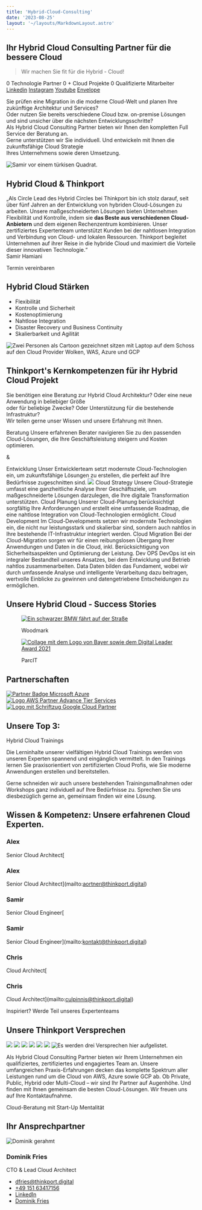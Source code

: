 ```yaml
---
title: 'Hybrid-Cloud-Consulting'
date: '2023-08-25'
layout: '~/layouts/MarkdownLayout.astro'
---
```


## Ihr Hybrid Cloud Consulting Partner für die bessere Cloud

> Wir machen Sie fit für die Hybrid - Cloud!

0 Technologie Partner 0 + Cloud Projekte 0 Qualifizierte Mitarbeiter [Linkedin](https://www.linkedin.com/company/11759873) [Instagram](https://www.instagram.com/thinkport/) [Youtube](https://www.youtube.com/channel/UCnke3WYRT6bxuMK2t4jw2qQ) [Envelope](mailto:tdrechsel@thinkport.digital)

Sie prüfen eine Migration in die moderne Cloud-Welt und planen Ihre zukünftige Architektur und Services?  
Oder nutzen Sie bereits verschiedene Cloud bzw. on-premise Lösungen und sind unsicher über die nächsten Entwicklungsschritte?  
Als Hybrid Cloud Consulting Partner bieten wir Ihnen den kompletten Full Service der Beratung an.  
Gerne unterstützen wir Sie individuell. Und entwickeln mit Ihnen die zukunftsfähige Cloud Strategie  
Ihres Unternehmens sowie deren Umsetzung.

![Samir vor einem türkisen Quadrat.](images/Samir-6-862x1024.webp)

## Hybrid Cloud & Thinkport

„Als Circle Lead des Hybrid Circles bei Thinkport bin ich stolz darauf, seit über fünf Jahren an der Entwicklung von hybriden Cloud-Lösungen zu arbeiten. Unsere maßgeschneiderten Lösungen bieten Unternehmen Flexibilität und Kontrolle, indem sie **das Beste aus verschiedenen Cloud-Anbietern** und dem eigenen Rechenzentrum kombinieren. Unser zertifiziertes Expertenteam unterstützt Kunden bei der nahtlosen Integration und Verbindung von Cloud- und lokalen Ressourcen. Thinkport begleitet Unternehmen auf ihrer Reise in die hybride Cloud und maximiert die Vorteile dieser innovativen Technologie.“  
Samir Hamiani

Termin vereinbaren[](#linksection)

## Hybrid Cloud Stärken

* Flexibilität
* Kontrolle und Sicherheit
* Kostenoptimierung
* Nahtlose Integration
* Disaster Recovery und Business Continuity
* Skalierbarkeit und Agilität

![Zwei Personen als Cartoon gezeichnet sitzen mit Laptop auf dem Schoss auf den Cloud Provider Wolken, WAS, Azure und GCP](images/AWS_wolke_new-1024x902.webp)[](#linksection)

## Thinkport's Kernkompetenzen für ihr Hybrid Cloud Projekt

Sie benötigen eine Beratung zur Hybrid Cloud Architektur? Oder eine neue Anwendung in beliebiger Größe  
oder für beliebige Zwecke? Oder Unterstützung für die bestehende Infrastruktur?  
Wir teilen gerne unser Wissen und unsere Erfahrung mit Ihnen.

Beratung Unsere erfahrenen Berater navigieren Sie zu den passenden Cloud-Lösungen, die Ihre Geschäftsleistung steigern und Kosten optimieren.

&

Entwicklung Unser Entwicklerteam setzt modernste Cloud-Technologien ein, um zukunftsfähige Lösungen zu erstellen, die perfekt auf Ihre Bedürfnisse zugeschnitten sind. ![](images/Linien.png) Cloud Strategy Unsere Cloud-Strategie umfasst eine ganzheitliche Analyse Ihrer Geschäftsziele, um maßgeschneiderte Lösungen darzulegen, die Ihre digitale Transformation unterstützen. Cloud Planung Unserer Cloud-Planung berücksichtigt sorgfältig Ihre Anforderungen und erstellt eine umfassende Roadmap, die eine nahtlose Integration von Cloud-Technologien ermöglicht. Cloud Development Im Cloud-Developments setzen wir modernste Technologien ein, die nicht nur leistungsstark und skalierbar sind, sondern auch nahtlos in Ihre bestehende IT-Infrastruktur integriert werden. Cloud Migration Bei der Cloud-Migration sorgen wir für einen reibungslosen Übergang Ihrer Anwendungen und Daten in die Cloud, inkl. Berücksichtigung von Sicherheitsaspekten und Optimierung der Leistung. Dev OPS DevOps ist ein integraler Bestandteil unseres Ansatzes, bei dem Entwicklung und Betrieb nahtlos zusammenarbeiten. Data Daten bilden das Fundament, wobei wir durch umfassende Analyse und intelligente Verarbeitung dazu beitragen, wertvolle Einblicke zu gewinnen und datengetriebene Entscheidungen zu ermöglichen.

## Unsere Hybrid Cloud - Success Stories

<figure>

[![Ein schwarzer BMW fährt auf der Straße](images/rodan-can-6cqJPeTIuls-unsplash-1-min.png 'BMW')](https://thinkport.digital/echtzeit-streaming-von-auto-daten-bmw/)

<figcaption>

Woodmark

</figcaption>

</figure>

<figure>

[![Collage mit dem Logo von Bayer sowie dem Digital Leader Award 2021](images/2021_DLA_signets_EFFICIENCY_bayer-2.png)](https://thinkport.digital/simpl-aws-machine-learning-fur-bayer/)

<figcaption>

ParcIT

</figcaption>

</figure>

## Partnerschaften

[![Partner Badge Microsoft Azure](images/Microsoft_Azure_724x720-non_ecking.png)](https://appsource.microsoft.com/de-DE/marketplace/partner-dir/12e29f7c-8633-4490-ab9d-95ba84981681/overview)[![Logo AWS Partner Advance Tier Services](images/AWS-Advanced-Tier-Services-Partner.webp) ](https://partners.amazonaws.com/partners/0010L00001tBb55QAC/Thinkport%20GmbH)[![Logo mit Schriftzug Google Cloud Partner](images/Google_Cloud_Partner_no_outline_vertical.png)](https://cloud.google.com/find-a-partner/partner/thinkport)

## Unsere Top 3:

Hybrid Cloud Trainings

Die Lerninhalte unserer vielfältigen Hybrid Cloud Trainings werden von unseren Experten spannend und eingänglich vermittelt. In den Trainings lernen Sie praxisorientiert von zertifizierten Cloud Profis, wie Sie moderne Anwendungen erstellen und bereitstellen.

Gerne schneiden wir auch unsere bestehenden Trainingsmaßnahmen oder Workshops ganz individuell auf Ihre Bedürfnisse zu. Sprechen Sie uns diesbezüglich gerne an, gemeinsam finden wir eine Lösung.

## Wissen & Kompetenz: Unsere erfahrenen Cloud Experten.

### Alex

Senior Cloud Architect[

### Alex

Senior Cloud Architect](mailto:aortner@thinkport.digital)

### Samir

Senior Cloud Engineer[

### Samir

Senior Cloud Engineer](mailto:kontakt@thinkport.digital)

### Chris

Cloud Architect[

### Chris

Cloud Architect](mailto:culpinnis@thinkport.digital)

Inspiriert? Werde Teil unseres Expertenteams

[](https://thinkport.digital/karriere-in-der-cloud/)

## Unsere Thinkport Versprechen

![](images/Frame-10.png) ![](images/Frame-13.png) ![](images/Frame-14.png) ![](images/Frame-11.png) ![](images/Frame-12.png) ![](images/Frame-15.png) ![Es werden drei Versprechen hier aufgelistet.](images/TP-Versprechen.png)

Als Hybrid Cloud Consulting Partner bieten wir Ihrem Unternehmen ein qualifiziertes, zertifiziertes und engagiertes Team an. Unsere umfangreichen Praxis-Erfahrungen decken das komplette Spektrum aller Leistungen rund um die Cloud von AWS, Azure sowie GCP ab. Ob Private, Public, Hybrid oder Multi-Cloud – wir sind Ihr Partner auf Augenhöhe. Und finden mit Ihnen gemeinsam die besten Cloud-Lösungen. Wir freuen uns auf Ihre Kontaktaufnahme.

Cloud-Beratung mit Start-Up Mentalität

## Ihr Ansprechpartner

![Dominik gerahmt](images/Dominik_mH-2.png)

### Dominik Fries

CTO & Lead Cloud Architect

* [dfries@thinkport.digital](mailto:dfries@thinkport.digital)
* [+49 151 63417156](tel:+4915163417156)
* [LinkedIn](https://www.linkedin.com/in/dominik-fries-497ab7107/?originalSubdomain=de)
* [Dominik Fries](https://www.xing.com/profile/Dominik_Fries5)
